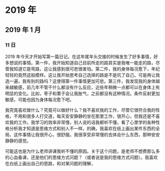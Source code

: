# 2019 年

## 2019 年 1 月

### 11 日

2019 年今天才开始写第一篇日记。在这年尾年头交接的时候发生了好多事情，好多想说的事情。第一件，我开始知道自己目前所走的路其实是我唯一能走的路，尽管我知道它是弯路，这让我感到很可悲很害怕。第二件，我的身体每况愈下，年纪轻轻的竟然这般模样。这让我开始思考自己选择的路是不是坑了自己。可是再让我选一遍，我有别的路吗？这使得第一件事情更加可悲。第三件，我发现我的身体越来越敏感，前几年不管干什么都没有什么反应，近些年稍微一点都可以在身体上有明显的变化。比如，枣子和栗子会让我胀气，之前都没有这种情况。条件反射更加敏感，可能也因为身体每况愈下吧。

我究竟喜欢做什么？究竟可以做好什么？我不喜欢我的工作，尽管它很符合我的性格，不用和很多人打交道，每天安安静静的坐在那里工作，很开心，但我还是不喜欢我的工作。我学习的效率非常慢，别人说的话我都听不懂，看了心里学的各种性格分析我才知道是思维方式和别人不一样。的确，我喜欢在纸上画出某件东西的全局，这件事情让我很开心，很舒服。我很享受非常慢的去体会什么东西，那种安安静静的感觉。

可能这也是为什么老师讲课我听不懂的原因。关于这个问题，是老师不想费那么多的心血备课，还是他们的思维方式问题？（或者说是我的思维方式问题）。我喜欢在白纸上画出自己的思路，和对某问题的理解，

